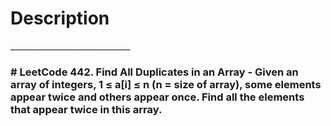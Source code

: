<h1>Description</h1>
______________________________

<h3># LeetCode 442. Find All Duplicates in an Array - Given an array of integers, 1 ≤ a[i] ≤ n (n = size of array), some elements appear twice and others appear once.  Find all the elements that appear twice in this array.</h3>
